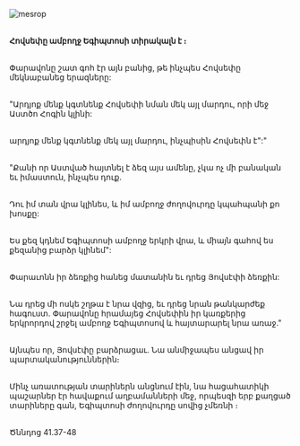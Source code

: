 ![mesrop](https://volamar.ru/audio_video/foto/01/detbible/B72.BMP)

\
**Հովսեփը ամբողջ Եգիպտոսի տիրակալն է ։**

\
Փարավոնը շատ գոհ էր այն բանից, թե ինչպես Հովսեփը մեկնաբանեց երազները:

\
"Արդյոք մենք կգտնենք Հովսեփի նման մեկ այլ մարդու, որի մեջ Աստծո Հոգին կլինի:

\
արդյոք մենք կգտնենք մեկ այլ մարդու, ինչպիսին Հովսեփն է":"

\
"Քանի որ Աստված հայտնել է ձեզ այս ամենը, չկա ոչ մի բանական եւ իմաստուն, ինչպես դուք.

\
Դու իմ տան վրա կլինես, և իմ ամբողջ ժողովուրդը կպահպանի քո խոսքը:

\
Ես քեզ կդնեմ Եգիպտոսի ամբողջ երկրի վրա, և միայն գահով ես քեզանից բարձր կլինեմ":

\
Փարաւոնն իր ձեռքից հանեց մատանին եւ դրեց Յովսէփի ձեռքին:

\
Նա դրեց մի ոսկե շղթա է նրա վզից, եւ դրեց նրան թանկարժեք հագուստ. Փարավոնը հրամայեց Հովսեփին իր կառքերից երկրորդով շրջել ամբողջ Եգիպտոսով և հայտարարել նրա առաջ."

\
Այնպես որ, Յովսէփը բարձրացաւ. Նա անմիջապես անցավ իր պարտականություններին։

\
Մինչ առատության տարիներն անցնում էին, նա հացահատիկի պաշարներ էր հավաքում աղբամանների մեջ, որպեսզի երբ քաղցած տարիները գան, Եգիպտոսի ժողովուրդը սովից չմեռնի ։

\
Ծննդոց 41.37-48
